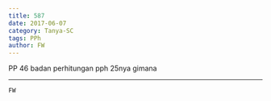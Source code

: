 ```yaml
---
title: 587
date: 2017-06-07
category: Tanya-SC
tags: PPh
author: FW
---
```


PP 46 badan perhitungan pph 25nya gimana

---



`FW`
